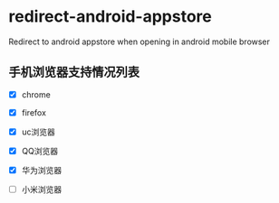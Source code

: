# redirect-android-appstore
Redirect to android appstore when opening in android mobile browser 


## 手机浏览器支持情况列表

* [x]  chrome
* [x]  firefox
* [x]  uc浏览器
* [x]  QQ浏览器
* [x]  华为浏览器
* [ ]  小米浏览器

